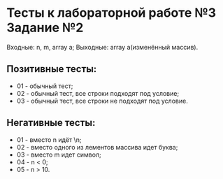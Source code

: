 # Тесты к лабораторной работе №3 Задание №2

Входные: n, m, array a;
Выходные: array a(изменённый массив).

## Позитивные тесты:

- 01 - обычный тест;
- 02 - обычный тест, все строки подходят под условие;
- 03 - обычный тест, все строки не подходят под условие.

## Негативные тесты:

- 01 - вместо n идёт \n;
- 02 - вместо одного из лементов массива идeт буквa;
- 03 - вместо m идет символ;
- 04 - n < 0;
- 05 - n > 10.